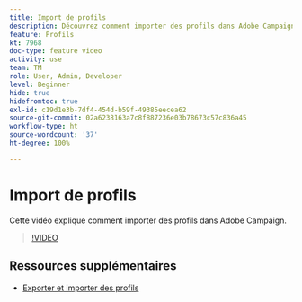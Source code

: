 ```yaml
---
title: Import de profils
description: Découvrez comment importer des profils dans Adobe Campaign
feature: Profils
kt: 7968
doc-type: feature video
activity: use
team: TM
role: User, Admin, Developer
level: Beginner
hide: true
hidefromtoc: true
exl-id: c19d1e3b-7df4-454d-b59f-49385eecea62
source-git-commit: 02a6238163a7c8f887236e03b78673c57c836a45
workflow-type: ht
source-wordcount: '37'
ht-degree: 100%

---
```


# Import de profils

Cette vidéo explique comment importer des profils dans Adobe Campaign.

>[!VIDEO](https://video.tv.adobe.com/v/25608?quality=12)

## Ressources supplémentaires

- [Exporter et importer des profils](https://experienceleague.adobe.com/docs/campaign-classic/using/getting-started/profile-management/exporting-and-importing-profiles.html?lang=fr)
